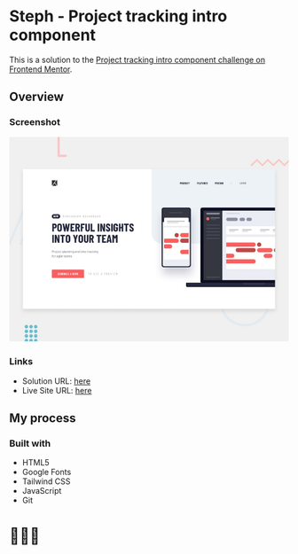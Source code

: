# Steph - Project tracking intro component

This is a solution to the [Project tracking intro component challenge on Frontend Mentor](https://www.frontendmentor.io/challenges/project-tracking-intro-component-5d289097500fcb331a67d80e). 

## Overview

### Screenshot

![](./assets/design/desktop-preview.jpg)

### Links

- Solution URL: [here](https://www.frontendmentor.io/solutions/solution-project-tracking-intro-component-5cpQgRG2TZ)
- Live Site URL: [here](https://xstephx.github.io/project-tracking-intro-component-challenge/)

## My process

### Built with

- HTML5 
- Google Fonts
- Tailwind CSS
- JavaScript
- Git



# 🚀🚀🚀